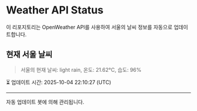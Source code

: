 
# Weather API Status

이 리포지토리는 OpenWeather API를 사용하여 서울의 날씨 정보를 자동으로 업데이트합니다.

## 현재 서울 날씨
> 서울의 현재 날씨: light rain, 온도: 21.62°C, 습도: 96%

⏳ 업데이트 시간: 2025-10-04 22:10:27 (UTC)

---
자동 업데이트 봇에 의해 관리됩니다.
